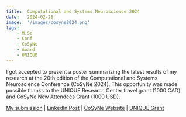```yaml
---
title:  Computational and Systems Neuroscience 2024 
date:   2024-02-28
image:  '/images/cosyne2024.png'
tags:   
    - M.Sc
    - Conf
    - CoSyNe
    - Award
    - UNIQUE
---
```

I got accepted to present a poster summarizing the latest results of my research at the 20th edition of the Computational and Systems Neuroscience Conference (CoSyNe 2024). This opportunity was made possible thanks to the UNIQUE Research Center travel grant (1000 CAD) and CoSyNe New Attendees Grant (1000 USD).

[My submission](conferences/2024/COSYNE/cosyne2024.html) | [LinkedIn Post](#) | [CoSyNe Website](https://static1.squarespace.com/static/6102ca347474c263c40150cd/t/65e1abbdf843e41837fc9c0d/1709288389623/Cosyne2024_program_book.pdf) | [UNIQUE Grant](https://www.unique.quebec/2024-winter-unique-conference-travel-awards)

